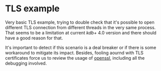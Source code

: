 # TLS example 

Very basic TLS example, trying to double check that it's possible to open different TLS connection from different threads in the very same process. That seems to be a limitation at current *kdb+* 4.0 version and there should have a good reason for that.

It's important to detect if this scenario is a deal breaker or if there is some workaround to mitigate its impact. Besides, fooling aournd with TLS certificates force us to review the usage of [openssl](https://www.openssl.org/), including all the debugging involved.
